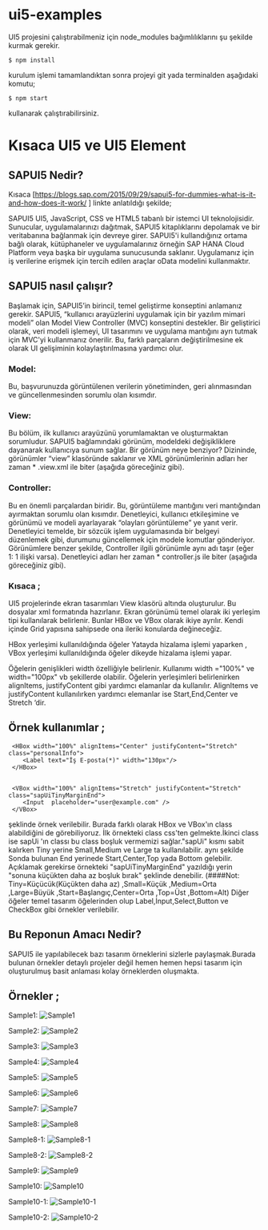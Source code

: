 # ui5-examples
UI5 projesini çalıştırabilmeniz için node_modules bağımlılıklarını şu şekilde kurmak gerekir.

```
$ npm install
```
    
kurulum işlemi tamamlandıktan sonra projeyi git yada terminalden aşağıdaki komutu;

```
$ npm start
```

kullanarak çalıştırabilirsiniz. 

# Kısaca UI5 ve UI5 Element

## SAPUI5 Nedir?

Kısaca  [https://blogs.sap.com/2015/09/29/sapui5-for-dummies-what-is-it-and-how-does-it-work/ ] linkte anlatıldığı şekilde;

SAPUI5 UI5, JavaScript, CSS ve HTML5 tabanlı bir istemci UI teknolojisidir. Sunucular, uygulamalarınızı dağıtmak, SAPUI5 kitaplıklarını depolamak ve bir veritabanına bağlanmak için devreye girer. SAPUI5'i kullandığınız ortama bağlı olarak, kütüphaneler ve uygulamalarınız örneğin SAP HANA Cloud Platform veya başka bir uygulama sunucusunda saklanır. Uygulamanız için iş verilerine erişmek için tercih edilen araçlar oData modelini kullanmaktır. 


## SAPUI5 nasıl çalışır? 
Başlamak için, SAPUI5’in birincil, temel geliştirme konseptini anlamanız gerekir.
SAPUI5, “kullanıcı arayüzlerini uygulamak için bir yazılım mimari modeli” olan Model View Controller (MVC) konseptini destekler. Bir geliştirici olarak, veri modeli işlemeyi, UI tasarımını ve uygulama mantığını ayrı tutmak için MVC'yi kullanmanız önerilir. Bu, farklı parçaların değiştirilmesine ek olarak UI gelişiminin kolaylaştırılmasına yardımcı olur. 

### Model:
Bu, başvurunuzda görüntülenen verilerin yönetiminden, geri alınmasından ve güncellenmesinden sorumlu olan kısımdır. 

### View: 
Bu bölüm, ilk kullanıcı arayüzünü yorumlamaktan ve oluşturmaktan sorumludur. SAPUI5 bağlamındaki görünüm, modeldeki değişikliklere dayanarak kullanıcıya sunum sağlar. Bir görünüm neye benziyor? Dizininde, görünümler “view” klasöründe saklanır ve XML görünümlerinin adları her zaman * .view.xml ile biter (aşağıda göreceğiniz gibi). 

### Controller: 
Bu en önemli parçalardan biridir. Bu, görüntüleme mantığını veri mantığından ayırmaktan sorumlu olan kısımdır. Denetleyici, kullanıcı etkileşimine ve görünümü ve modeli ayarlayarak “olayları görüntüleme” ye yanıt verir. Denetleyici temelde, bir sözcük işlem uygulamasında bir belgeyi düzenlemek gibi, durumunu güncellemek için modele komutlar gönderiyor. Görünümlere benzer şekilde, Controller ilgili görünümle aynı adı taşır (eğer 1: 1 ilişki varsa). Denetleyici adları her zaman * controller.js ile biter (aşağıda göreceğiniz gibi).

### Kısaca ;

UI5 projelerinde ekran tasarımları View klasörü altında oluşturulur. Bu dosyalar xml formatında 
hazırlanır. Ekran görünümü temel olarak iki yerleşim tipi kullanılarak belirlenir.
Bunlar HBox ve VBox olarak ikiye ayrılır. Kendi içinde Grid yapısına sahipsede ona ileriki konularda değineceğiz.


HBox yerleşimi kullanıldığında öğeler Yatayda hizalama işlemi yaparken , 
VBox yerleşimi kullanıldığında öğeler dikeyde hizalama işlemi yapar.

Öğelerin genişlikleri width özelliğiyle belirlenir.
Kullanımı width ="100%" ve width="100px" vb şekillerde olabilir.
Öğelerin yerleşimleri belirlenirken alignItems, justifyContent gibi yardımcı elamanlar da kullanılır. 
AlignItems ve justifyContent kullanılırken yardımcı elemanlar ise Start,End,Center ve Stretch ‘dir.

## Örnek kullanımlar ;
```
 <HBox width="100%" alignItems="Center" justifyContent="Stretch" class="personalInfo">
    <Label text="İş E-posta(*)" width="130px"/>
 </HBox>


 <VBox width="100%" alignItems="Stretch" justifyContent="Stretch" class="sapUiTinyMarginEnd">
    <Input  placeholder="user@example.com" />
 </VBox>

```

şeklinde örnek verilebilir.
Burada farklı olarak HBox ve VBox'ın class  alabildiğini de görebiliyoruz. İlk örnekteki
class css'ten gelmekte.İkinci class ise sapUi 'ın classı bu class boşluk vermemizi sağlar."sapUi" kısmı sabit kalırken 
Tiny yerine Small,Medium ve Large ta kullanılabilir.
aynı şekilde Sonda bulunan End yerinede Start,Center,Top yada Bottom gelebilir. 
Açıklamak gerekirse örnekteki "sapUiTinyMarginEnd" yazıldığı yerin "sonuna küçükten daha az boşluk bırak" şeklinde denebilir.
(####Not: Tiny=Küçücük(Küçükten daha az) ,Small=Küçük ,Medium=Orta ,Large=Büyük ,Start=Başlangıç,Center=Orta ,Top=Üst ,Bottom=Alt)
Diğer öğeler temel tasarım
öğelerinden olup Label,İnput,Select,Button ve CheckBox gibi örnekler verilebilir.

## Bu Reponun Amacı Nedir?
SAPUI5 ile yapılabilecek bazı tasarım örneklerini sizlerle paylaşmak.Burada bulunan örnekler detaylı projeler değil hemen hemen hepsi
tasarım için oluşturulmuş basit anlaması kolay örneklerden oluşmakta.

## Örnekler ;

Sample1: 
![Sample1](https://raw.githubusercontent.com/nimetapaydin/ui5-examples/master/orneklerinekranresimleri/sample1.png)

Sample2: 
![Sample2](https://raw.githubusercontent.com/nimetapaydin/ui5-examples/master/orneklerinekranresimleri/Sample2.png)

Sample3: 
![Sample3](https://raw.githubusercontent.com/nimetapaydin/ui5-examples/master/orneklerinekranresimleri/Sample3.png)

Sample4: 
![Sample4](https://raw.githubusercontent.com/nimetapaydin/ui5-examples/master/orneklerinekranresimleri/Sample4.png)

Sample5: 
![Sample5](https://raw.githubusercontent.com/nimetapaydin/ui5-examples/master/orneklerinekranresimleri/Sample5.png)

Sample6: 
![Sample6](https://raw.githubusercontent.com/nimetapaydin/ui5-examples/master/orneklerinekranresimleri/Sample6.png)

Sample7: 
![Sample7](https://raw.githubusercontent.com/nimetapaydin/ui5-examples/master/orneklerinekranresimleri/Sample7.png)

Sample8: 
![Sample8](https://raw.githubusercontent.com/nimetapaydin/ui5-examples/master/orneklerinekranresimleri/Sample8.png)

Sample8-1: 
![Sample8-1](https://raw.githubusercontent.com/nimetapaydin/ui5-examples/master/orneklerinekranresimleri/Sample8-1.png)

Sample8-2: 
![Sample8-2](https://raw.githubusercontent.com/nimetapaydin/ui5-examples/master/orneklerinekranresimleri/Sample8-2.png)

Sample9: 
![Sample9](https://raw.githubusercontent.com/nimetapaydin/ui5-examples/master/orneklerinekranresimleri/Sample9.png)

Sample10: 
![Sample10](https://raw.githubusercontent.com/nimetapaydin/ui5-examples/master/orneklerinekranresimleri/Sample10.png)

Sample10-1: 
![Sample10-1](https://raw.githubusercontent.com/nimetapaydin/ui5-examples/master/orneklerinekranresimleri/Sample10-1.png)

Sample10-2: 
![Sample10-2](https://raw.githubusercontent.com/nimetapaydin/ui5-examples/master/orneklerinekranresimleri/Sample10-2.png)





